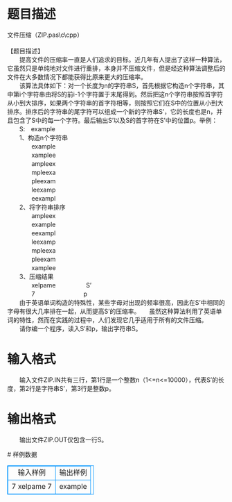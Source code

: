# 

 
 # 题目描述 
<p>
文件压缩（ZIP.pas\c\cpp）<br><br>【题目描述】<br>　　提高文件的压缩率一直是人们追求的目标。近几年有人提出了这样一种算法，它虽然只是单纯地对文件进行重排，本身并不压缩文件，但是经这种算法调整后的文件在大多数情况下都能获得比原来更大的压缩率。<br>　　该算法具体如下：对一个长度为n的字符串S，首先根据它构造n个字符串，其中第i个字符串由将S的前i-1个字符置于末尾得到。然后把这n个字符串按照首字符从小到大排序，如果两个字符串的首字符相等，则按照它们在S中的位置从小到大排序。排序后的字符串的尾字符可以组成一个新的字符串S’，它的长度也是n，并且包含了S中的每一个字符。最后输出S’以及S的首字符在S’中的位置p。举例：<br>　　S:　example		<br>　　1、构造n个字符串<br>　　　　example<br>　　　　xamplee<br>　　　　ampleex<br>　　　　mpleexa<br>　　　　pleexam<br>　　　　leexamp<br>　　　　eexampl<br>　　2、将字符串排序<br>　　　　ampleex<br>　　　　example<br>　　　　eexampl<br>　　　　leexamp<br>　　　　mpleexa<br>　　　　pleexam<br>　　　　xamplee	<br>　　3、压缩结果<br>　　　　xelpame　　　　　S’<br>　　　　7　　　　　　　　p<br>　　由于英语单词构造的特殊性，某些字母对出现的频率很高，因此在S’中相同的字母有很大几率排在一起，从而提高S’的压缩率。　　虽然这种算法利用了英语单词的特性，然而在实践的过程中，人们发现它几乎适用于所有的文件压缩。<br>　　请你编一个程序，读入S’和p，输出字符串S。<br></p> 

 
 # 输入格式 
<p>
　　输入文件ZIP.IN共有三行，第1行是一个整数n（1<=n<=10000），代表S’的长度，第2行是字符串S’，第3行是整数p。</p> 

 
 # 输出格式 
<p>
　　输出文件ZIP.OUT仅包含一行S。</p> 
# 样例数据
<style>
        table,table tr th, table tr td { border:1px solid #0094ff; }
        table { width: 200px; min-height: 25px; line-height: 25px; text-align: center; border-collapse: collapse;}   
    </style>
<table>
	<tr>
		<td>输入样例</td>
		<td>输出样例</td>
	</tr>
<tr><td>7
xelpame
7
</td><td>example</td></tr></table>
